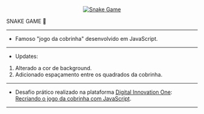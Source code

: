 <p align="center">
  
  <a href="lucasrmagalhaes.github.io/snake-js/">
    <img 
         src="https://github.com/lucasrmagalhaes/snake-js/blob/master/img/snake.gif" 
         alt="Snake Game" 
    />
  </a>
  
  <br>  
  
  SNAKE GAME  :snake:

</p>

------------
- Famoso "jogo da cobrinha" desenvolvido em JavaScript.
------------
- Updates:
1. Alterado a cor de background.
2. Adicionado espaçamento entre os quadrados da cobrinha.
------------
- Desafio prático realizado na plataforma [Digital Innovation One](https://web.digitalinnovation.one/home "Digital Innovation One"): [Recriando o jogo da cobrinha com JavaScript](https://web.digitalinnovation.one/course/desafio-pratico-recriando-o-jogo-da-cobrinha-com-javascript/learning/66d83831-bae1-45f7-b2ea-af7d64d5d4f5?back=/track/desenvolvedor-front-end-reactjs&bootcamp_id=abf8f19f-691b-4dac-a14a-11ddcf3a14cd "Recriando o jogo da cobrinha com JavaScript").
------------
